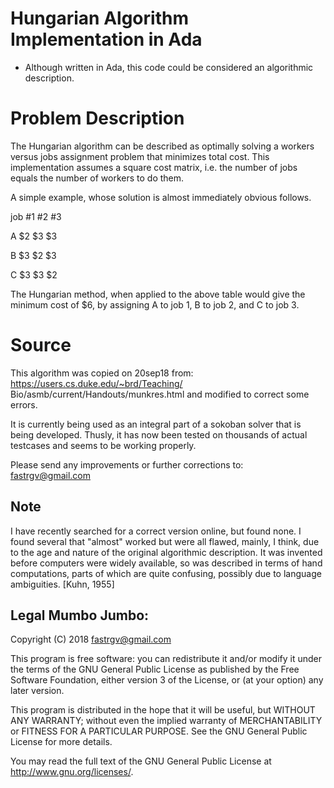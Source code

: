 
# Hungarian Algorithm Implementation in Ada

* Although written in Ada, this code could be considered an algorithmic description.


# Problem Description
The Hungarian algorithm can be described as optimally solving a workers versus jobs assignment problem that minimizes total cost.  This implementation assumes a square cost matrix, i.e. the number of jobs equals the number of workers to do them.

A simple example, whose solution is almost immediately obvious follows.

job	#1	#2	#3

A	$2	$3	$3

B	$3	$2	$3

C	$3	$3	$2

The Hungarian method, when applied to the above table would give the minimum cost of $6, by assigning A to job 1, B to job 2, and C to job 3.



# Source
This algorithm was copied on 20sep18 from:
https://users.cs.duke.edu/~brd/Teaching/
			Bio/asmb/current/Handouts/munkres.html
and modified to correct some errors.  

It is currently being used as an integral part of a sokoban solver that is being developed.  Thusly, it has now been tested on thousands of actual testcases and seems to be working properly.  

Please send any improvements or further corrections to:
<fastrgv@gmail.com>


## Note
I have recently searched for a correct version online, but found none.  I found several that "almost" worked but were all flawed, mainly, I think, due to the age and nature of the original algorithmic description.  It was invented before computers were widely available, so was described in terms of hand computations, parts of which are quite confusing, possibly due to language ambiguities. [Kuhn, 1955]


## Legal Mumbo Jumbo:

 Copyright (C) 2018  <fastrgv@gmail.com>

 This program is free software: you can redistribute it and/or modify
 it under the terms of the GNU General Public License as published by
 the Free Software Foundation, either version 3 of the License, or
 (at your option) any later version.

 This program is distributed in the hope that it will be useful,
 but WITHOUT ANY WARRANTY; without even the implied warranty of
 MERCHANTABILITY or FITNESS FOR A PARTICULAR PURPOSE.  See the
 GNU General Public License for more details.

 You may read the full text of the GNU General Public License
 at <http://www.gnu.org/licenses/>.

